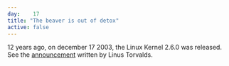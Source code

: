 ```yaml
---
day: 	17
title: "The beaver is out of detox"
active: false
---
```

12 years ago, on december 17 2003, the Linux Kernel 2.6.0 was released. See the [announcement](http://lkml.iu.edu/hypermail/linux/kernel/0312.2/0348.html) written by Linus Torvalds.



